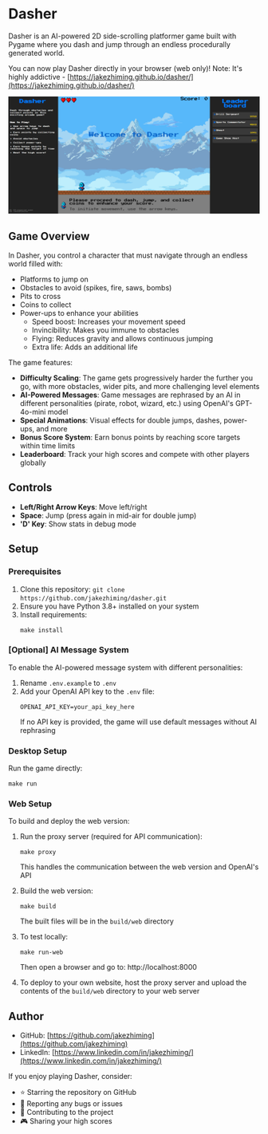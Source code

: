 # Dasher

Dasher is an AI-powered 2D side-scrolling platformer game built with Pygame where you dash and jump through an endless procedurally generated world.

You can now play Dasher directly in your browser (web only)! 
Note: It's highly addictive - [https://jakezhiming.github.io/dasher/](https://jakezhiming.github.io/dasher/)

<img src="assets/images/dasher_preview.png" width="1000"/>

## Game Overview

In Dasher, you control a character that must navigate through an endless world filled with:
- Platforms to jump on
- Obstacles to avoid (spikes, fire, saws, bombs)
- Pits to cross
- Coins to collect
- Power-ups to enhance your abilities
  - Speed boost: Increases your movement speed
  - Invincibility: Makes you immune to obstacles
  - Flying: Reduces gravity and allows continuous jumping
  - Extra life: Adds an additional life

The game features:
- **Difficulty Scaling**: The game gets progressively harder the further you go, with more obstacles, wider pits, and more challenging level elements
- **AI-Powered Messages**: Game messages are rephrased by an AI in different personalities (pirate, robot, wizard, etc.) using OpenAI's GPT-4o-mini model
- **Special Animations**: Visual effects for double jumps, dashes, power-ups, and more
- **Bonus Score System**: Earn bonus points by reaching score targets within time limits
- **Leaderboard**: Track your high scores and compete with other players globally

## Controls

- **Left/Right Arrow Keys**: Move left/right
- **Space**: Jump (press again in mid-air for double jump)
- **'D' Key**: Show stats in debug mode

## Setup

### Prerequisites
1. Clone this repository: `git clone https://github.com/jakezhiming/dasher.git`
2. Ensure you have Python 3.8+ installed on your system
3. Install requirements:
   ```
   make install
   ```

### [Optional] AI Message System
To enable the AI-powered message system with different personalities:
1. Rename `.env.example` to `.env`
2. Add your OpenAI API key to the `.env` file:
   ```
   OPENAI_API_KEY=your_api_key_here
   ```
   If no API key is provided, the game will use default messages without AI rephrasing

### Desktop Setup
Run the game directly:
   ```
   make run
   ```

### Web Setup
To build and deploy the web version:

1. Run the proxy server (required for API communication):
   ```
   make proxy
   ```
   This handles the communication between the web version and OpenAI's API

2. Build the web version:
   ```
   make build
   ```
   The built files will be in the `build/web` directory

3. To test locally:
   ```
   make run-web
   ```
   Then open a browser and go to: http://localhost:8000

4. To deploy to your own website, host the proxy server and upload the contents of the `build/web` directory to your web server

## Author

- GitHub: [https://github.com/jakezhiming](https://github.com/jakezhiming)
- LinkedIn: [https://www.linkedin.com/in/jakezhiming/](https://www.linkedin.com/in/jakezhiming/)

If you enjoy playing Dasher, consider:
- ⭐ Starring the repository on GitHub
- 🐛 Reporting any bugs or issues
- 🔄 Contributing to the project
- 🎮 Sharing your high scores